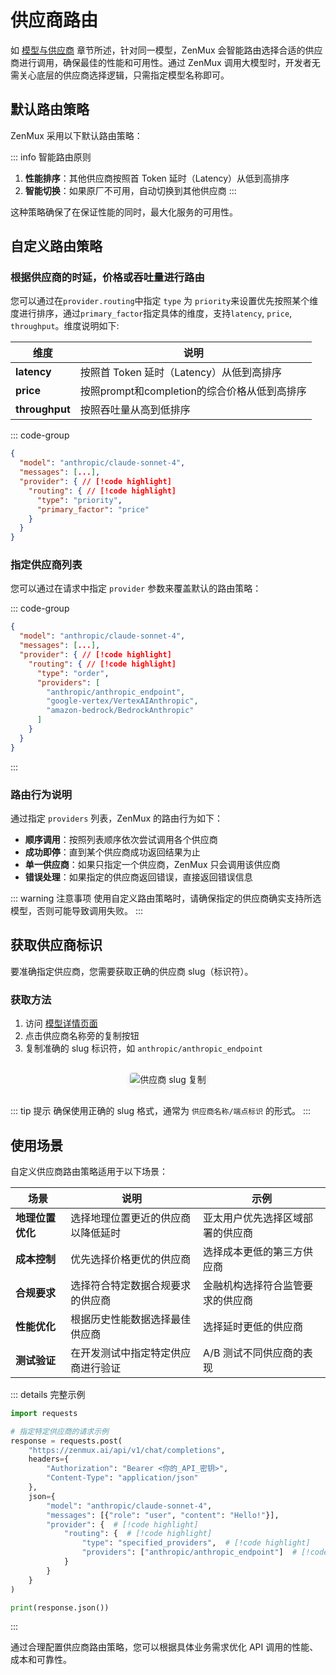 # 供应商路由

如 [模型与供应商](https://docs.zenmux.ai/zh/about/models-and-providers.html) 章节所述，针对同一模型，ZenMux 会智能路由选择合适的供应商进行调用，确保最佳的性能和可用性。通过 ZenMux 调用大模型时，开发者无需关心底层的供应商选择逻辑，只需指定模型名称即可。

## 默认路由策略

ZenMux 采用以下默认路由策略：

::: info 智能路由原则

1. **性能排序**：其他供应商按照首 Token 延时（Latency）从低到高排序
2. **智能切换**：如果原厂不可用，自动切换到其他供应商
   :::

这种策略确保了在保证性能的同时，最大化服务的可用性。

## 自定义路由策略

### 根据供应商的时延，价格或吞吐量进行路由

您可以通过在`provider.routing`中指定 `type` 为 `priority`来设置优先按照某个维度进行排序，通过`primary_factor`指定具体的维度，支持`latency`, `price`, `throughput`。维度说明如下:

| 维度             | 说明                                         | 
| ---------------- | -------------------------------------------- |
| **latency**      | 按照首 Token 延时（Latency）从低到高排序     |
| **price**        | 按照prompt和completion的综合价格从低到高排序 |
| **throughput**   | 按照吞吐量从高到低排序                       |

::: code-group

```json [请求示例]
{
  "model": "anthropic/claude-sonnet-4",
  "messages": [...],
  "provider": { // [!code highlight]
    "routing": { // [!code highlight]
      "type": "priority",
      "primary_factor": "price"
    }
  }
}
```

### 指定供应商列表

您可以通过在请求中指定 `provider` 参数来覆盖默认的路由策略：

::: code-group

```json [请求示例]
{
  "model": "anthropic/claude-sonnet-4",
  "messages": [...],
  "provider": { // [!code highlight]
    "routing": { // [!code highlight]
      "type": "order",
      "providers": [
        "anthropic/anthropic_endpoint",
        "google-vertex/VertexAIAnthropic",
        "amazon-bedrock/BedrockAnthropic"
      ]
    }
  }
}
```

:::

### 路由行为说明

通过指定 `providers` 列表，ZenMux 的路由行为如下：

- **顺序调用**：按照列表顺序依次尝试调用各个供应商
- **成功即停**：直到某个供应商成功返回结果为止
- **单一供应商**：如果只指定一个供应商，ZenMux 只会调用该供应商
- **错误处理**：如果指定的供应商返回错误，直接返回错误信息

::: warning 注意事项
使用自定义路由策略时，请确保指定的供应商确实支持所选模型，否则可能导致调用失败。
:::

## 获取供应商标识

要准确指定供应商，您需要获取正确的供应商 slug（标识符）。

### 获取方法

1. 访问 [模型详情页面](https://zenmux.ai/models)
2. 点击供应商名称旁的复制按钮
3. 复制准确的 slug 标识符，如 `anthropic/anthropic_endpoint`

<div style="text-align: center;">
  <img src="https://cdn.marmot-cloud.com/storage/zenmux/2025/08/22/j5hXtcH/provider-slug.png" 
       alt="供应商 slug 复制" 
       style="width: auto; max-width: 400px; border-radius: 4px; box-shadow: 0 2px 8px rgba(0, 0, 0, 0.1); margin: 16px 0;"
       loading="lazy" />
</div>

::: tip 提示
确保使用正确的 slug 格式，通常为 `供应商名称/端点标识` 的形式。
:::

## 使用场景

自定义供应商路由策略适用于以下场景：

| 场景             | 说明                               | 示例                             |
| ---------------- | ---------------------------------- | -------------------------------- |
| **地理位置优化** | 选择地理位置更近的供应商以降低延时 | 亚太用户优先选择区域部署的供应商 |
| **成本控制**     | 优先选择价格更优的供应商           | 选择成本更低的第三方供应商       |
| **合规要求**     | 选择符合特定数据合规要求的供应商   | 金融机构选择符合监管要求的供应商 |
| **性能优化**     | 根据历史性能数据选择最佳供应商     | 选择延时更低的供应商             |
| **测试验证**     | 在开发测试中指定特定供应商进行验证 | A/B 测试不同供应商的表现         |

::: details 完整示例

```python
import requests

# 指定特定供应商的请求示例
response = requests.post(
    "https://zenmux.ai/api/v1/chat/completions",
    headers={
        "Authorization": "Bearer <你的_API_密钥>",
        "Content-Type": "application/json"
    },
    json={
        "model": "anthropic/claude-sonnet-4",
        "messages": [{"role": "user", "content": "Hello!"}],
        "provider": {  # [!code highlight]
            "routing": {  # [!code highlight]
                "type": "specified_providers",  # [!code highlight]
                "providers": ["anthropic/anthropic_endpoint"]  # [!code highlight]
            }
        }
    }
)

print(response.json())
```

:::

通过合理配置供应商路由策略，您可以根据具体业务需求优化 API 调用的性能、成本和可靠性。

